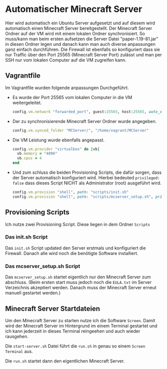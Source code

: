 # Automatischer Minecraft Server
Hier wird automatisch ein Ubuntu Server aufgesetzt und auf diesem wird automatisch einen Minecraft Server bereitgestellt. Der Minecraft Server Ordner auf der VM wird mit einem lokalen Ordner synchronisiert. So muss/kann man beim ersten aufsetzen die Server Datei "paper-1.19-81.jar" in diesen Ordner legen und danach kann man auch diverse anpassungen ganz einfach durchführen. Die Firewall ist ebenfalls so konfiguriert dass sie nur Traffic über den Port 25565 (Minecraft Server Port) zulässt und man per SSH nur vom lokalen Computer auf die VM zugreifen kann.

## Vagrantfile
Im Vagrantfile wurden folgende anpassungen Durchgeführt.
- Es wurde der Port 25565 vom lokalen Computer in die VM weitergeleitet.
    ```ruby
    config.vm.network "forwarded_port", guest:25565, host:25565, auto_correct: false
    ```
- Der zu synchronisierende Minecraft Server Ordner wurde angegeben.
    ```ruby
    config.vm.synced_folder "MCServer/", "/home/vagrant/MCServer"
    ```
- Die VM Leistung wurde ebenfalls angepasst.
    ```ruby
    config.vm.provider "virtualbox" do |vb|
      vb.memory = "4096"
      vb.cpus = 4
    end
    ```
- Und zum schluss die beiden Provisioning Scripts, die dafür sorgen, dass der Server automatisch konfiguriert wird. Hierbei bedeuted ```privileged: false``` dass dieses Script NICHT als Administrator (root) ausgeführt wird.
    ```ruby
    config.vm.provision "shell", path: "scripts/init.sh"
    config.vm.provision "shell", path: "scripts/mcserver_setup.sh", privileged: false
    ```

## Provisioning Scripts
Ich nutze zwei Provisioning Script. Diese liegen in dem Ordner ```Scripts```
### Das init.sh Script
Das ```init.sh``` Script updated den Server erstmals und konfiguriert die Firewall.
Danach alle wird noch die benötigte Software installiert.
### Das mcserver_setup.sh Script
Das ```mcserver_setup.sh``` startet eigentlich nur den Minecraft Server zum abschluss. (Beim ersten start muss jedoch noch die ```EULA.txt``` im Server Verzeichnis akzeptiert werden. Danach muss der Minecraft Server erneut manuell gestartet werden.)

## Minecraft Server Startdateien
Um den Minecraft Server zu starten nutze ich die Software ```Screen```. Damit wird der Minecraft Server im Hintergrund im einem Terminal gestartet und ich kann jederzeit in dieses Terminal reingeehen und auch wieder rausgehen.

Die ```start-server.sh``` Datei führt die ```run.sh``` in genau so einem ```Screen Terminal``` aus.

Die ```run.sh``` startet dann den eigentlichen Minecraft Server.